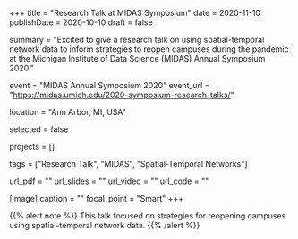 +++
title = "Research Talk at MIDAS Symposium"
date = 2020-11-10
publishDate = 2020-10-10
draft = false

summary = "Excited to give a research talk on using spatial-temporal network data to inform strategies to reopen campuses during the pandemic at the Michigan Institute of Data Science (MIDAS) Annual Symposium 2020."

event = "MIDAS Annual Symposium 2020"
event_url = "https://midas.umich.edu/2020-symposium-research-talks/"

location = "Ann Arbor, MI, USA"

selected = false

projects = []

tags = ["Research Talk", "MIDAS", "Spatial-Temporal Networks"]

url_pdf = ""
url_slides = ""
url_video = ""
url_code = ""

[image]
  caption = ""
  focal_point = "Smart"
+++

{{% alert note %}}
This talk focused on strategies for reopening campuses using spatial-temporal network data.
{{% /alert %}}
